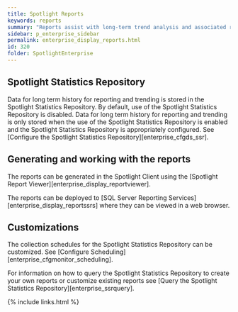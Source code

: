 ```yaml
---
title: Spotlight Reports
keywords: reports
summary: "Reports assist with long-term trend analysis and associated reporting."
sidebar: p_enterprise_sidebar
permalink: enterprise_display_reports.html
id: 320
folder: SpotlightEnterprise
---
```



## Spotlight Statistics Repository

Data for long term history for reporting and trending is stored in the Spotlight Statistics Repository. By default, use of the Spotlight Statistics Repository is disabled. Data for long term history for reporting and trending is only stored when the use of the Spotlight Statistics Repository is enabled and the Spotlight Statistics Repository is appropriately configured. See [Configure the Spotlight Statistics Repository][enterprise_cfgds_ssr].


## Generating and working with the reports
The reports can be generated in the Spotlight Client using the [Spotlight Report Viewer][enterprise_display_reportviewer].

The reports can be deployed to [SQL Server Reporting Services][enterprise_display_reportssrs] where they can be viewed in a web browser.

## Customizations
The collection schedules for the Spotlight Statistics Repository can be customized. See [Configure Scheduling][enterprise_cfgmonitor_scheduling].

For information on how to query the Spotlight Statistics Repository to create your own reports or customize existing reports see [Query the Spotlight Statistics Repository][enterprise_ssrquery].



{% include links.html %}
